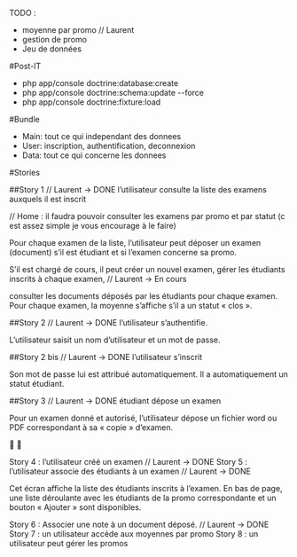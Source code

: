 TODO : 

- moyenne par promo // Laurent 
- gestion de promo 
- Jeu de données 

#Post-IT

- php app/console doctrine:database:create
- php app/console doctrine:schema:update --force
- php app/console doctrine:fixture:load

#Bundle
- Main: tout ce qui independant des donnees 
- User: inscription, authentification, deconnexion
- Data: tout ce qui concerne les donnees

#Stories


##Story 1 // Laurent -> DONE 
 l’utilisateur consulte la liste des examens auxquels il est inscrit

// Home : il faudra pouvoir consulter les examens par promo et par statut (c est assez simple je vous encourage à le faire)

Pour chaque examen de la liste, l’utilisateur peut déposer un examen (document) s’il est étudiant et
si l’examen concerne sa promo. 

S’il est chargé de cours, il peut créer un nouvel examen, gérer les
étudiants inscrits à chaque examen, // Laurent -> En cours

consulter les documents déposés par les étudiants pour chaque
examen. Pour chaque examen, la moyenne s’affiche s’il a un statut « clos ».


##Story 2 // Laurent -> DONE 
 l’utilisateur s’authentifie. 

L’utilisateur saisit un nom d’utilisateur et un mot de passe.

##Story 2 bis // Laurent -> DONE 
 l’utilisateur s’inscrit 

Son mot de passe lui est attribué automatiquement. Il a automatiquement un statut étudiant.

##Story 3  // Laurent -> DONE 
 étudiant dépose un examen 

Pour un examen donné et autorisé, l’utilisateur dépose un fichier word ou PDF correspondant à sa
« copie » d’examen.




Story 4 : l’utilisateur créé un examen // Laurent -> DONE 
Story 5 : l’utilisateur associe des étudiants à un examen // Laurent -> DONE 

Cet écran affiche la liste des étudiants inscrits à l’examen. En bas de page, une liste déroulante avec
les étudiants de la promo correspondante et un bouton « Ajouter » sont disponibles.

Story 6 : Associer une note à un document déposé. // Laurent -> DONE 
Story 7 : un utilisateur accède aux moyennes par promo 
Story 8 : un utilisateur peut gérer les promos

